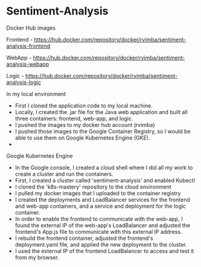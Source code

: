 # Sentiment-Analysis

Docker Hub images

  Frontend - https://hub.docker.com/repository/docker/rvimba/sentiment-analysis-frontend
  
  WebApp - https://hub.docker.com/repository/docker/rvimba/sentiment-analysis-webapp
  
  Logic - https://hub.docker.com/repository/docker/rvimba/sentiment-analysis-logic
  
  
In my local environment
- First I cloned the application code to my local machine. 
- Locally, I created the .jar file for the Java web application and built all three containers: frontend, web-app, and logic. 
- I pushed the images to my docker hub account (rvimba) 
- I pushed those images to the Google Container Registry, so I would be able to use them on Google Kubernetes Engine (GKE). 
- 
Google Kubernetes Engine
- In the Google console, I created a cloud shell where I did all my work to create a cluster and run the containers. 
- First, I created a cluster called 'sentiment-analysis' and enabled Kubectl 
- I cloned the 'k8s-mastery' repository to the cloud environment 
- I pulled my docker images that I uploaded to the container registry
- I created the deployments and LoadBalancer services for the frontend and web-app containers, and a service and deployment for the logic container.
- In order to enable the frontend to communicate with the web-app, I found the external IP of the web-app's LoadBalancer and adjusted the frontend's App.js file to communicate with this external IP address.
- I rebuild the frontend container, adjusted the frontend's deployment.yaml file, and applied the new deployment to the cluster.
- I used the external IP of the frontend LoadBalancer to access and test it from my browser. 
  
